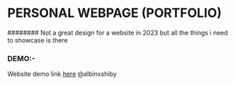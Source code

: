  # PERSONAL WEBPAGE (PORTFOLIO)
 ######## Not a great design for a website in 2023 but all the things i need to showcase is there
 ### DEMO:-
 Website demo link [here](https://albinxshiby.github.io)
 @albinxshiby
